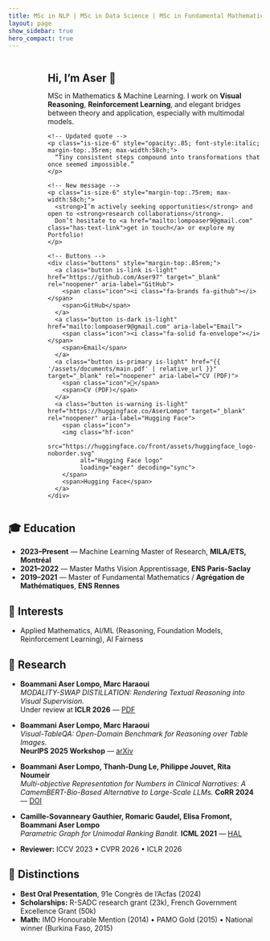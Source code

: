 ```yaml
---
title: MSc in NLP | MSc in Data Science | MSc in Fundamental Mathematics
layout: page
show_sidebar: true
hero_compact: true
---
```


<div class="columns is-vcentered is-variable is-5 home-intro">
  <!-- Avatar -->
  <div class="column is-narrow">
    <figure class="avatar-hero" aria-hidden="true">
    <img src="{{ '/assets/thumbnails/aser.jpg' | relative_url }}"
         alt="Portrait"
         loading="eager" decoding="sync" fetchpriority="high">
    </figure>
  </div>

  <!-- Text + actions -->
  <div class="column">
    <h2 class="title is-4" style="margin-bottom:.35rem;">Hi, I’m Aser 👋</h2>
    <p class="is-size-5" style="max-width:58ch;">
      MSc in Mathematics & Machine Learning. I work on <strong>Visual Reasoning</strong>,
      <strong>Reinforcement Learning</strong>, and elegant bridges between theory and application,
      especially with multimodal models.
    </p>

    <!-- Updated quote -->
    <p class="is-size-6" style="opacity:.85; font-style:italic; margin-top:.35rem; max-width:58ch;">
      “Tiny consistent steps compound into transformations that once seemed impossible.”
    </p>

    <!-- New message -->
    <p class="is-size-6" style="margin-top:.75rem; max-width:58ch;">
      <strong>I’m actively seeking opportunities</strong> and open to <strong>research collaborations</strong>.  
      Don’t hesitate to <a href="mailto:lompoaser9@gmail.com" class="has-text-link">get in touch</a> or explore my Portfolio!
    </p>

    <!-- Buttons -->
    <div class="buttons" style="margin-top:.85rem;">
      <a class="button is-link is-light" href="https://github.com/Aser97" target="_blank" rel="noopener" aria-label="GitHub">
        <span class="icon"><i class="fa-brands fa-github"></i></span>
        <span>GitHub</span>
      </a>
      <a class="button is-dark is-light" href="mailto:lompoaser9@gmail.com" aria-label="Email">
        <span class="icon"><i class="fa-solid fa-envelope"></i></span>
        <span>Email</span>
      </a>
      <a class="button is-primary is-light" href="{{ '/assets/documents/main.pdf' | relative_url }}" target="_blank" rel="noopener" aria-label="CV (PDF)">
        <span class="icon">📄</span>
        <span>CV (PDF)</span>
      </a>
      <a class="button is-warning is-light" href="https://huggingface.co/AserLompo" target="_blank" rel="noopener" aria-label="Hugging Face">
        <span class="icon">
        <img class="hf-icon"
             src="https://huggingface.co/front/assets/huggingface_logo-noborder.svg"
             alt="Hugging Face logo"
             loading="eager" decoding="sync">
        </span>
        <span>Hugging Face</span>
      </a>
    </div>
  </div>
</div>

## 🎓 Education
- **2023–Present** — Machine Learning Master of Research, **MILA/ETS, Montréal**
- **2021–2022** — Master Maths Vision Apprentissage, **ENS Paris-Saclay**
- **2019–2021** — Master of Fundamental Mathematics / **Agrégation de Mathématiques**, **ENS Rennes**

## 🎯 Interests
- Applied Mathematics, AI/ML (Reasoning, Foundation Models, Reinforcement Learning), AI Fairness

## 📄 Research
- **Boammani Aser Lompo, Marc Haraoui**  
  *MODALITY-SWAP DISTILLATION: Rendering Textual Reasoning into Visual Supervision.*  
  Under review at **ICLR 2026** — <a href="{{ site.baseurl }}/assets/documents/Visual_TableQA_ICLR_2026.pdf" class="tag is-link is-light" target="_blank">PDF</a>
- **Boammani Aser Lompo, Marc Haraoui**  
  *Visual-TableQA: Open-Domain Benchmark for Reasoning over Table Images.*  
  **NeurIPS 2025 Workshop** — <a href="https://arxiv.org/pdf/2509.07966" class="tag is-info is-light" target="_blank">arXiv</a>
- **Boammani Aser Lompo, Thanh-Dung Le, Philippe Jouvet, Rita Noumeir**  
    *Multi-objective Representation for Numbers in Clinical Narratives: A CamemBERT-Bio-Based Alternative to Large-Scale LLMs.* **CoRR 2024** —
    <a href="https://doi.org/10.48550/arXiv.2405.18448" class="tag is-info is-light" target="_blank" rel="noopener">DOI</a>
- **Camille-Sovanneary Gauthier, Romaric Gaudel, Elisa Fromont, Boammani Aser Lompo**  
    *Parametric Graph for Unimodal Ranking Bandit.* **ICML 2021** —
    <a href="https://hal.archives-ouvertes.fr/hal-03256621/" class="tag is-warning is-light" target="_blank" rel="noopener">HAL</a>

- **Reviewer:** ICCV 2023 • CVPR 2026 • ICLR 2026

## 🌟 Distinctions
- **Best Oral Presentation**, 91e Congrès de l’Acfas (2024)
- **Scholarships:** R-SADC research grant (23k), French Government Excellence Grant (50k)
- **Math:** IMO Honourable Mention (2014) • PAMO Gold (2015) • National winner (Burkina Faso, 2015)
